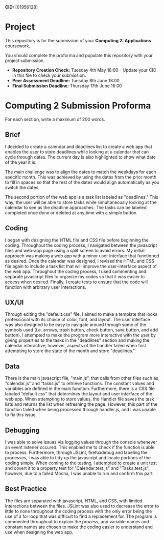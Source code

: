 **CID:** [01956128]

# Project
This repository is for the submission of your **Computing 2: Applications** coursework.

You should complete the proforma and populate this repository with your project submission.

* **Repository Creation Check:** Tuesday 4th May 18:00 – Update your CID in this file to check your submission.
* **Peer Assessment Deadline:** Tuesday 8th June 18:00
* **Final Submission Deadline:** Thursday 17th June 16:00

# Computing 2 Submission Proforma

For each section, write a maximum of 200 words.

## Brief

I decided to create a calendar and deadlines list to create a web app that enables the user to store deadlines while looking at a calendar that can cycle through dates. The current day is also highlighted to show what date of the year it is.

The main challenge was to align the dates to match the weekdays for each specific month. This was achieved by using the dates from the prior month to fill in spaces so that the rest of the dates would align automatically as you switch the dates.

The second portion of the web app is a task list labeled as "deadlines." This way, the user will be able to store tasks while simultaneously looking at the calendar to see as the deadline approaches. The tasks can be labeled completed once done or deleted at any time with a simple button.

## Coding

I began with designing the HTML file and CSS file before beginning the coding. Throughout the coding process, I navigated between the javascript files and web-app page using a split screen to avoid errors. My initial approach was making a web app with a minor user interface that functioned as desired. Once the calendar was designed, I revised the HTML and CSS file again to include a task list that will improve the user-interface aspect of the web app. Throughout the coding process, I used commenting and separate javascript files to organize my codes so that it was easier to access when desired. Finally, I create tests to ensure that the code will function with arbitrary user interactions. 

## UX/UI

Through editing the "default.css" file, I aimed to make a template that looks professional with its choice of color, font, and layout. The user interface was also designed to be easy to navigate around through some of the symbols used (i.e. arrows, trash button, check button, save button, and add button). I attempted to make the program more interactive with the user by giving properties to the tasks in the "deadlines" section and making the calendar interactive; however, aspects of the handler failed when first attempting to store the state of the month and store "deadlines."

## Data

There is the main javascript file, "main.js", that calls from other files such as "calendar.js" and "tasks.js" to retrieve functions. The constant values and variables are defined in the main function. Furthermore, there is a CSS file labeled "default.css" that determines the layout and user interface of the web app. When attempting to store values, the Handler file saves the task lists and returns the list when refreshing the page. However, this part of the function failed when being processed through handler.js, and I was unable to fix this issue.

## Debugging

I was able to solve issues via logging values through the console whenever an event listener occured. This enabled me to check if the function is able to process. Furthermore, through JSLint, firefoxdebug and labeling the processes, I was able to tidy up the javascript and locate portions of the coding simply. When coming to the testing, I attempted to create a unit test and covert it to a property test for "Calendar.test.js" and "Tasks.test.js", however, due to a failed Mocha, I was unable to run and confirm this part.

## Best Practice

The files are separated with javascript, HTML, and CSS, with limited interactions between the files. JSLint was also used to decrease the error to little to none throughout the coding process with the only error being the use of a for loop that was difficult to find a replacement for. The program is commented throughout to explain the process, and variable names and constant names are chosen to make the coding easier to understand and use when designing the web app.

